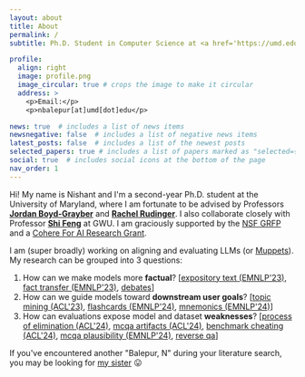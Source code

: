 ```yaml
---
layout: about
title: About
permalink: /
subtitle: Ph.D. Student in Computer Science at <a href='https://umd.edu/'>University of Maryland, College Park</a>

profile:
  align: right
  image: profile.png
  image_circular: true # crops the image to make it circular
  address: >
    <p>Email:</p>
    <p>nbalepur[at]umd[dot]edu</p>

news: true  # includes a list of news items
newsnegative: false  # includes a list of negative news items
latest_posts: false  # includes a list of the newest posts
selected_papers: true # includes a list of papers marked as "selected={true}"
social: true  # includes social icons at the bottom of the page
nav_order: 1
---
```


Hi! My name is Nishant and I'm a second-year Ph.D. student at the University of Maryland, where I am fortunate to be advised by Professors **[Jordan Boyd-Grayber](http://users.umiacs.umd.edu/~jbg/)** and **[Rachel Rudinger](https://rudinger.github.io/)**. I also collaborate closely with Professor **[Shi Feng](https://ihsgnef.github.io/)** at GWU. I am graciously supported by the [NSF GRFP](https://www.nsfgrfp.org/) and a [Cohere For AI Research Grant](https://cohere.com/blog/c4ai-research-grants).

I am (super broadly) working on aligning and evaluating LLMs (or [Muppets](https://www.youtube.com/watch?v=u0DgoRVLTE8)). My research can be grouped into 3 questions: 
1. How can we make models more **factual**?
   [[expository text (EMNLP'23)](https://arxiv.org/abs/2305.03276), [fact transfer (EMNLP'23)](https://arxiv.org/abs/2310.14486), [debates](https://drive.google.com/file/d/1LCSlp33gILwGNZyMEiWCnpzWg8jX_of3/view?usp=sharing)]
2. How can we guide models toward **downstream user goals**?
   [[topic mining (ACL'23)](https://aclanthology.org/2023.findings-acl.14/), [flashcards (EMNLP'24)](https://arxiv.org/abs/2402.12291), [mnemonics (EMNLP'24)](https://arxiv.org/abs/2406.15352)]
3. How can evaluations expose model and dataset **weaknesses**?
   [[process of elimination (ACL'24)](https://arxiv.org/abs/2311.07532), [mcqa artifacts (ACL'24)](https://arxiv.org/abs/2402.12483), [benchmark cheating (ACL'24)](https://arxiv.org/abs/2407.01992), [mcqa plausibility (EMNLP'24)](https://arxiv.org/abs/2410.10854), [reverse qa](https://drive.google.com/file/d/11xguE_V3-TC-Y-WLVpTN0wKweb9wBGHB/view?usp=sharing)]


If you've encountered another "Balepur, N" during your literature search, you may be looking for [my sister](https://nainasb.github.io/) 😛
